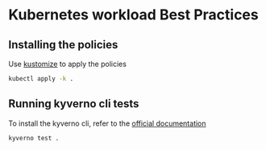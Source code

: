 # Kubernetes workload Best Practices

## Installing the policies
Use [kustomize](https://github.com/kubernetes-sigs/kustomize) to apply the policies
```sh
kubectl apply -k .
```

## Running kyverno cli tests
To install the kyverno cli, refer to the [official documentation](https://kyverno.io/docs/kyverno-cli/)
```sh
kyverno test .
```